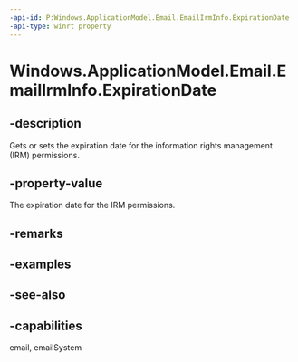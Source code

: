 ```yaml
---
-api-id: P:Windows.ApplicationModel.Email.EmailIrmInfo.ExpirationDate
-api-type: winrt property
---
```


<!-- Property syntax
public Windows.Foundation.DateTime ExpirationDate { get;  set; }
-->

# Windows.ApplicationModel.Email.EmailIrmInfo.ExpirationDate

## -description
Gets or sets the expiration date for the information rights management (IRM) permissions.

## -property-value
The expiration date for the IRM permissions.

## -remarks

## -examples

## -see-also

## -capabilities
email, emailSystem

